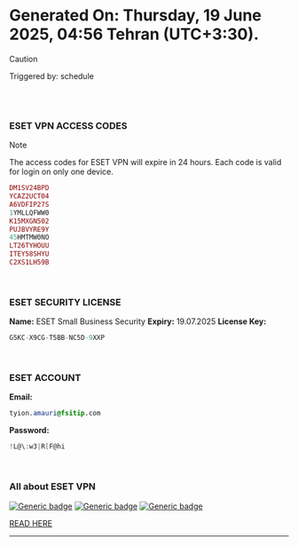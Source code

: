 # Generated On: Thursday, 19 June 2025, 04:56 Tehran (UTC+3:30).

> [!CAUTION]
> Triggered by: schedule

<br><br>

### ESET VPN ACCESS CODES

> [!NOTE]
> The access codes for ESET VPN will expire in 24 hours.
> Each code is valid for login on only one device.

```ruby
DM1SV24BPD
YCAZ2UCT04
A6VDFIP27S
1YMLLQFWW0
K15MXGN502
PUJBVYRE9Y
45HMTMW0NO
LT26TYHOUU
ITEY58SHYU
C2XS1LH59B
```

<br>

### ESET SECURITY LICENSE

**Name:** ESET Small Business Security
**Expiry:** 19.07.2025
**License Key:**

```POV-Ray SDL
G5KC-X9CG-T5BB-NC5D-9XXP
```

<br>

### ESET ACCOUNT

**Email:**

```CSS
tyion.amauri@fsitip.com
```

**Password:**

```POV-Ray SDL
!L@\:w3|R[F@hi
```

<br>

### All about ESET VPN


[![Generic badge](https://img.shields.io/badge/Download-Android-green.svg)](https://play.google.com/store/apps/details?id=com.eset.vpn)
[![Generic badge](https://img.shields.io/badge/Download-ios-white.svg)](https://apps.apple.com/us/app/eset-vpn/id6463002278)
[![Generic badge](https://img.shields.io/badge/Download-windows-blue.svg)](https://download.eset.com/com/eset/apps/home/vpn/windows/latest/eset_vpn_installer.exe)
  

[READ HERE](https://t.me/F_NiREvil/2113)

---

<br><br>

